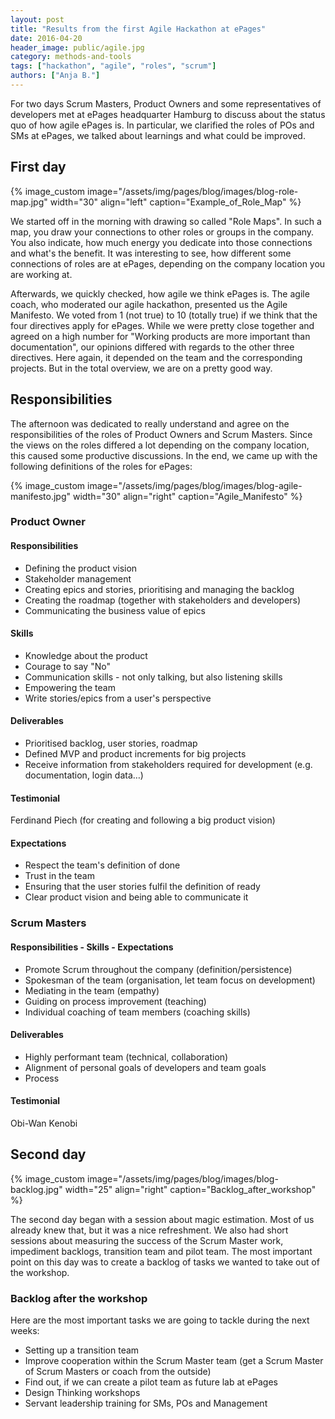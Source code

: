 ```yaml
---
layout: post
title: "Results from the first Agile Hackathon at ePages"
date: 2016-04-20
header_image: public/agile.jpg
category: methods-and-tools
tags: ["hackathon", "agile", "roles", "scrum"]
authors: ["Anja B."]
---
```


For two days Scrum Masters, Product Owners and some representatives of developers met at ePages headquarter Hamburg to discuss about the status quo of how agile ePages is.
In particular, we clarified the roles of POs and SMs at ePages, we talked about learnings and what could be improved.

## First day

{% image_custom image="/assets/img/pages/blog/images/blog-role-map.jpg" width="30" align="left" caption="Example_of_Role_Map" %}

We started off in the morning with drawing so called "Role Maps".
In such a map, you draw your connections to other roles or groups in the company.
You also indicate, how much energy you dedicate into those connections and what's the benefit.
It was interesting to see, how different some connections of roles are at ePages, depending on the company location you are working at.

Afterwards, we quickly checked, how agile we think ePages is.
The agile coach, who moderated our agile hackathon, presented us the Agile Manifesto.
We voted from 1 (not true) to 10 (totally true) if we think that the four directives apply for ePages.
While we were pretty close together and agreed on a high number for "Working products are more important than documentation", our opinions differed with regards to the other three directives.
Here again, it depended on the team and the corresponding projects.
But in the total overview, we are on a pretty good way.

## Responsibilities

The afternoon was dedicated to really understand and agree on the responsibilities of the roles of Product Owners and Scrum Masters.
Since the views on the roles differed a lot depending on the company location, this caused some productive discussions.
In the end, we came up with the following definitions of the roles for ePages:

{% image_custom image="/assets/img/pages/blog/images/blog-agile-manifesto.jpg" width="30" align="right" caption="Agile_Manifesto" %}

### Product Owner

#### Responsibilities

* Defining the product vision
* Stakeholder management
* Creating epics and stories, prioritising and managing the backlog
* Creating the roadmap (together with stakeholders and developers)
* Communicating the business value of epics

#### Skills

* Knowledge about the product
* Courage to say "No"
* Communication skills - not only talking, but also listening skills
* Empowering the team
* Write stories/epics from a user's perspective

#### Deliverables

* Prioritised backlog, user stories, roadmap
* Defined MVP and product increments for big projects
* Receive information from stakeholders required for development (e.g. documentation, login data…)

#### Testimonial

Ferdinand Piech (for creating and following a big product vision)

#### Expectations

* Respect the team's definition of done
* Trust in the team
* Ensuring that the user stories fulfil the definition of ready
* Clear product vision and being able to communicate it

### Scrum Masters

#### Responsibilities - Skills - Expectations

* Promote Scrum throughout the company (definition/persistence)
* Spokesman of the team (organisation, let team focus on development)
* Mediating in the team (empathy)
* Guiding on process improvement (teaching)
* Individual coaching of team members (coaching skills)

#### Deliverables

* Highly performant team (technical, collaboration)
* Alignment of personal goals of developers and team goals
* Process

#### Testimonial

Obi-Wan Kenobi

## Second day

{% image_custom image="/assets/img/pages/blog/images/blog-backlog.jpg" width="25" align="right" caption="Backlog_after_workshop" %}

The second day began with a session about magic estimation.
Most of us already knew that, but it was a nice refreshment.
We also had short sessions about measuring the success of the Scrum Master work, impediment backlogs, transition team and pilot team.
The most important point on this day was to create a backlog of tasks we wanted to take out of the workshop.

### Backlog after the workshop

Here are the most important tasks we are going to tackle during the next weeks:

* Setting up a transition team
* Improve cooperation within the Scrum Master team (get a Scrum Master of Scrum Masters or coach from the outside)
* Find out, if we can create a pilot team as future lab at ePages
* Design Thinking workshops
* Servant leadership training for SMs, POs and Management
